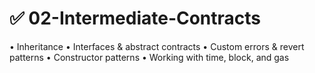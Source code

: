 # ✅ 02-Intermediate-Contracts

 • Inheritance
 • Interfaces & abstract contracts
 • Custom errors & revert patterns
 • Constructor patterns
 • Working with time, block, and gas

